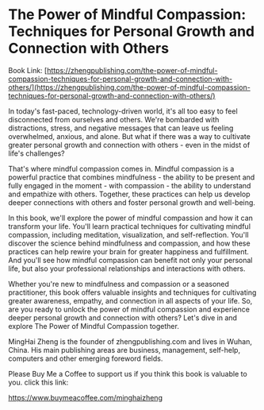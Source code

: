 # The Power of Mindful Compassion: Techniques for Personal Growth and Connection with Others

Book Link: [https://zhengpublishing.com/the-power-of-mindful-compassion-techniques-for-personal-growth-and-connection-with-others/](https://zhengpublishing.com/the-power-of-mindful-compassion-techniques-for-personal-growth-and-connection-with-others/)

In today's fast-paced, technology-driven world, it's all too easy to feel disconnected from ourselves and others. We're bombarded with distractions, stress, and negative messages that can leave us feeling overwhelmed, anxious, and alone. But what if there was a way to cultivate greater personal growth and connection with others - even in the midst of life's challenges?

That's where mindful compassion comes in. Mindful compassion is a powerful practice that combines mindfulness - the ability to be present and fully engaged in the moment - with compassion - the ability to understand and empathize with others. Together, these practices can help us develop deeper connections with others and foster personal growth and well-being.

In this book, we'll explore the power of mindful compassion and how it can transform your life. You'll learn practical techniques for cultivating mindful compassion, including meditation, visualization, and self-reflection. You'll discover the science behind mindfulness and compassion, and how these practices can help rewire your brain for greater happiness and fulfillment. And you'll see how mindful compassion can benefit not only your personal life, but also your professional relationships and interactions with others.

Whether you're new to mindfulness and compassion or a seasoned practitioner, this book offers valuable insights and techniques for cultivating greater awareness, empathy, and connection in all aspects of your life. So, are you ready to unlock the power of mindful compassion and experience deeper personal growth and connection with others? Let's dive in and explore The Power of Mindful Compassion together.

MingHai Zheng is the founder of zhengpublishing.com and lives in Wuhan, China. His main publishing areas are business, management, self-help, computers and other emerging foreword fields.

Please Buy Me a Coffee to support us if you think this book is valuable to you. click this link:

https://www.buymeacoffee.com/minghaizheng
